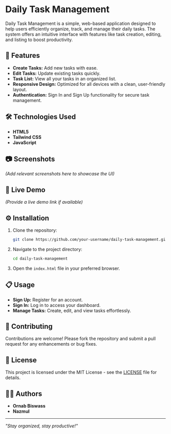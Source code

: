 # Daily Task Management

Daily Task Management is a simple, web-based application designed to help users efficiently organize, track, and manage their daily tasks. The system offers an intuitive interface with features like task creation, editing, and listing to boost productivity.

## 🚀 Features

- **Create Tasks:** Add new tasks with ease.
- **Edit Tasks:** Update existing tasks quickly.
- **Task List:** View all your tasks in an organized list.
- **Responsive Design:** Optimized for all devices with a clean, user-friendly layout.
- **Authentication:** Sign In and Sign Up functionality for secure task management.

## 🛠️ Technologies Used

- **HTML5**
- **Tailwind CSS**
- **JavaScript**

## 📷 Screenshots

*(Add relevant screenshots here to showcase the UI)*

## 🔗 Live Demo

*(Provide a live demo link if available)*

## ⚙️ Installation

1. Clone the repository:
   ```bash
   git clone https://github.com/your-username/daily-task-management.git
   ```
2. Navigate to the project directory:
   ```bash
   cd daily-task-management
   ```
3. Open the `index.html` file in your preferred browser.

## 📋 Usage

- **Sign Up:** Register for an account.
- **Sign In:** Log in to access your dashboard.
- **Manage Tasks:** Create, edit, and view tasks effortlessly.

## 🤝 Contributing

Contributions are welcome! Please fork the repository and submit a pull request for any enhancements or bug fixes.

## 📄 License

This project is licensed under the MIT License - see the [LICENSE](LICENSE) file for details.

## 👨‍💻 Authors

- **Ornab Biswass**
- **Nazmul**

---

*"Stay organized, stay productive!"*

